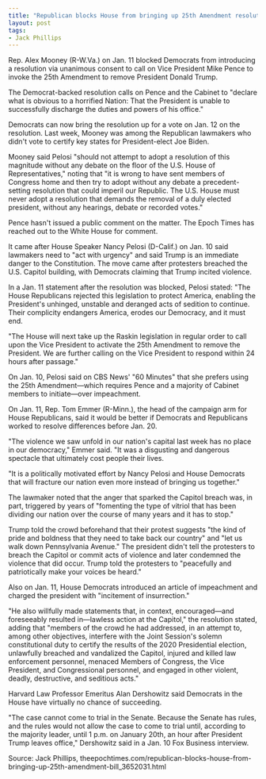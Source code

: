 ```yaml
---
title: "Republican blocks House from bringing up 25th Amendment resolution"
layout: post
tags:
- Jack Phillips
---
```


Rep. Alex Mooney (R-W.Va.) on Jan. 11 blocked Democrats from introducing a resolution via unanimous consent to call on Vice President Mike Pence to invoke the 25th Amendment to remove President Donald Trump.

The Democrat-backed resolution calls on Pence and the Cabinet to "declare what is obvious to a horrified Nation: That the President is unable to successfully discharge the duties and powers of his office."

Democrats can now bring the resolution up for a vote on Jan. 12 on the resolution. Last week, Mooney was among the Republican lawmakers who didn't vote to certify key states for President-elect Joe Biden.

Mooney said Pelosi "should not attempt to adopt a resolution of this magnitude without any debate on the floor of the U.S. House of Representatives," noting that "it is wrong to have sent members of Congress home and then try to adopt without any debate a precedent-setting resolution that could imperil our Republic. The U.S. House must never adopt a resolution that demands the removal of a duly elected president, without any hearings, debate or recorded votes."

Pence hasn't issued a public comment on the matter. The Epoch Times has reached out to the White House for comment.

It came after House Speaker Nancy Pelosi (D-Calif.) on Jan. 10 said lawmakers need to "act with urgency" and said Trump is an immediate danger to the Constitution. The move came after protesters breached the U.S. Capitol building, with Democrats claiming that Trump incited violence.

In a Jan. 11 statement after the resolution was blocked, Pelosi stated: "The House Republicans rejected this legislation to protect America, enabling the President's unhinged, unstable and deranged acts of sedition to continue. Their complicity endangers America, erodes our Democracy, and it must end.

"The House will next take up the Raskin legislation in regular order to call upon the Vice President to activate the 25th Amendment to remove the President. We are further calling on the Vice President to respond within 24 hours after passage."

On Jan. 10, Pelosi said on CBS News' "60 Minutes" that she prefers using the 25th Amendment—which requires Pence and a majority of Cabinet members to initiate—over impeachment.

On Jan. 11, Rep. Tom Emmer (R-Minn.), the head of the campaign arm for House Republicans, said it would be better if Democrats and Republicans worked to resolve differences before Jan. 20.

"The violence we saw unfold in our nation's capital last week has no place in our democracy," Emmer said. "It was a disgusting and dangerous spectacle that ultimately cost people their lives.

"It is a politically motivated effort by Nancy Pelosi and House Democrats that will fracture our nation even more instead of bringing us together."

The lawmaker noted that the anger that sparked the Capitol breach was, in part, triggered by years of "fomenting the type of vitriol that has been dividing our nation over the course of many years and it has to stop."

Trump told the crowd beforehand that their protest suggests "the kind of pride and boldness that they need to take back our country" and "let us walk down Pennsylvania Avenue." The president didn't tell the protesters to breach the Capitol or commit acts of violence and later condemned the violence that did occur. Trump told the protesters to "peacefully and patriotically make your voices be heard."

Also on Jan. 11, House Democrats introduced an article of impeachment and charged the president with "incitement of insurrection."

"He also willfully made statements that, in context, encouraged—and foreseeably resulted in—lawless action at the Capitol," the resolution stated, adding that "members of the crowd he had addressed, in an attempt to, among other objectives, interfere with the Joint Session's solemn constitutional duty to certify the results of the 2020 Presidential election, unlawfully breached and vandalized the Capitol, injured and killed law enforcement personnel, menaced Members of Congress, the Vice President, and Congressional personnel, and engaged in other violent, deadly, destructive, and seditious acts."

Harvard Law Professor Emeritus Alan Dershowitz said Democrats in the House have virtually no chance of succeeding.

"The case cannot come to trial in the Senate. Because the Senate has rules, and the rules would not allow the case to come to trial until, according to the majority leader, until 1 p.m. on January 20th, an hour after President Trump leaves office," Dershowitz said in a Jan. 10 Fox Business interview.

Source: Jack Phillips, theepochtimes.com/republican-blocks-house-from-bringing-up-25th-amendment-bill\_3652031.html
